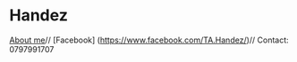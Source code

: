 # Handez
[About me](https://handezvn.github.io/my-website/)//
[Facebook] (https://www.facebook.com/TA.Handez/)//
Contact: 0797991707
